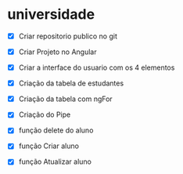 # universidade

* [x] Criar repositorio publico no git
* [x] Criar Projeto no Angular
* [x] Criar a interface do usuario com os 4 elementos
* [x] Criação da tabela de estudantes
* [x] Criação da tabela com ngFor
* [x] Criação do Pipe
* [x] função delete do aluno
* [X] função Criar aluno
* [X] função Atualizar aluno



